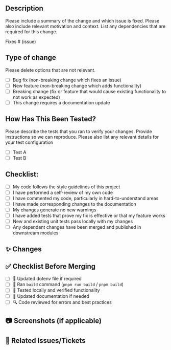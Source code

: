 ## Description
Please include a summary of the change and which issue is fixed. Please also include relevant motivation and context. List any dependencies that are required for this change.

Fixes # (issue)

## Type of change
Please delete options that are not relevant.

- [ ] Bug fix (non-breaking change which fixes an issue)
- [ ] New feature (non-breaking change which adds functionality)
- [ ] Breaking change (fix or feature that would cause existing functionality to not work as expected)
- [ ] This change requires a documentation update

## How Has This Been Tested?
Please describe the tests that you ran to verify your changes. Provide instructions so we can reproduce. Please also list any relevant details for your test configuration

- [ ] Test A
- [ ] Test B

## Checklist:
- [ ] My code follows the style guidelines of this project
- [ ] I have performed a self-review of my own code
- [ ] I have commented my code, particularly in hard-to-understand areas
- [ ] I have made corresponding changes to the documentation
- [ ] My changes generate no new warnings
- [ ] I have added tests that prove my fix is effective or that my feature works
- [ ] New and existing unit tests pass locally with my changes
- [ ] Any dependent changes have been merged and published in downstream modules

## ✨ Changes  
<!-- Briefly describe the changes made in this PR -->  

## ✅ Checklist Before Merging  
- [ ] 📌 Updated dotenv file if required  
- [ ] 🔄 Ran `build` command (`pnpm run build` / `pnpm build`)  
- [ ] 🚀 Tested locally and verified functionality
- [ ] 📝 Updated documentation if needed
- [ ] 🔍 Code reviewed for errors and best practices

## 📷 Screenshots (if applicable)  
<!-- Add screenshots or GIFs to show changes visually -->  

## 🔗 Related Issues/Tickets  
<!-- Mention related issues/tickets (e.g., Fixes #123) --> 